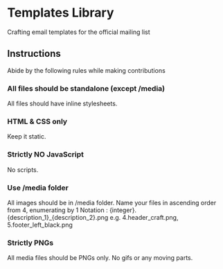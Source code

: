 # Templates Library

Crafting email templates for the official mailing list

## Instructions
Abide by the following rules while making contributions

### All files should be standalone (except /media)
All files should have inline stylesheets.

### HTML & CSS only
Keep it static.

### Strictly NO JavaScript
No scripts.

### Use /media folder
All images should be in /media folder.
Name your files in ascending order from 4, enumerating by 1
Notation : {integer}.{description_1}_{description_2}.png
e.g. 4.header_craft.png, 5.footer_left_black.png

### Strictly PNGs
All media files should be PNGs only.
No gifs or any moving parts.

